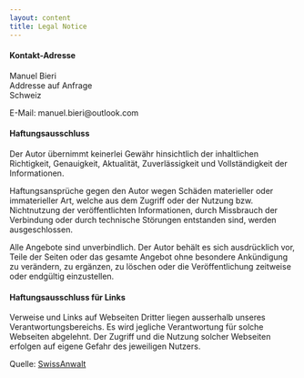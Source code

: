 ```yaml
---
layout: content
title: Legal Notice
---
```


<h4>Kontakt-Adresse</h4>
<p>Manuel Bieri<br/>
Addresse auf Anfrage<br/>
Schweiz</p>
<p>E-Mail: manuel.bieri@outlook.com</p>

<h4>Haftungsausschluss</h4>
<p>Der Autor &uuml;bernimmt keinerlei Gew&auml;hr hinsichtlich der inhaltlichen Richtigkeit, Genauigkeit, Aktualit&auml;t, Zuverl&auml;ssigkeit und Vollst&auml;ndigkeit der Informationen.</p>
<p>Haftungsanspr&uuml;che gegen den Autor wegen Sch&auml;den materieller oder immaterieller Art, welche aus dem Zugriff oder der Nutzung bzw. Nichtnutzung der ver&ouml;ffentlichten Informationen, durch Missbrauch der Verbindung oder durch technische St&ouml;rungen entstanden sind, werden ausgeschlossen.</p>
<p>Alle Angebote sind unverbindlich. Der Autor beh&auml;lt es sich ausdr&uuml;cklich vor, Teile der Seiten oder das gesamte Angebot ohne besondere Ank&uuml;ndigung zu ver&auml;ndern, zu erg&auml;nzen, zu l&ouml;schen oder die Ver&ouml;ffentlichung zeitweise oder endg&uuml;ltig einzustellen.</p>

<h4>Haftungsausschluss f&uuml;r Links</h4>
<p>Verweise und Links auf Webseiten Dritter liegen ausserhalb unseres Verantwortungsbereichs. Es wird jegliche Verantwortung f&uuml;r solche Webseiten abgelehnt. Der Zugriff und die Nutzung solcher Webseiten erfolgen auf eigene Gefahr des jeweiligen Nutzers.</p>
Quelle: <a href="https://www.swissanwalt.ch" target="_blank" rel="noopener">SwissAnwalt</a>